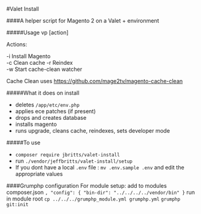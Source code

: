 #Valet Install

####A helper script for Magento 2 on a Valet + environment

#####Usage
vp [action]

Actions:

-i Install Magento  
-c Clean cache
-r Reindex  
-w Start cache-clean watcher  

Cache Clean uses https://github.com/mage2tv/magento-cache-clean


#####What it does on install
- deletes `/app/etc/env.php`
- applies ece patches (if present)
- drops and creates database
- installs magento
- runs upgrade, cleans cache, reindexes, sets developer mode

#####To use
- `composer require jbritts/valet-install`
- run `./vendor/jeffbritts/valet-install/setup`
-  If you dont have a local `.env` file : `mv .env.sample .env` and edit the appropriate values


####Grumphp configuration
For module setup:
add to modules composer.json
`
,
    "config": {
        "bin-dir": "../../../../vendor/bin"
    }
`
run in module root
`cp ../../../grumphp_module.yml grumphp.yml`
`grumphp git:init`



